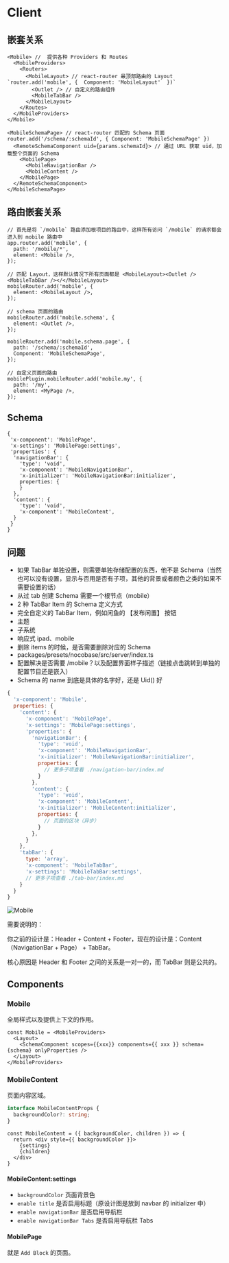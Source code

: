 # Client


<code src="./demos/Demo.tsx"></code>

## 嵌套关系

```tsx | pure
<Mobile> //  提供各种 Providers 和 Routes
  <MobileProviders>
    <Routers>
      <MobileLayout> // react-router 最顶部路由的 Layout `router.add('mobile', {  Component: 'MobileLayout'  })`
        <Outlet /> // 自定义的路由组件
        <MobileTabBar />
      </MobileLayout>
    </Routes>
  </MobileProviders>
</Mobile>
```

```tsx | pure
<MobileSchemaPage> // react-router 匹配的 Schema 页面 router.add('/schema/:schemaId', { Component: 'MobileSchemaPage' })
  <RemoteSchemaComponent uid={params.schemaId}> // 通过 URL 获取 uid，加载整个页面的 Schema
    <MobilePage>
      <MobileNavigationBar />
      <MobileContent />
    </MobilePage>
  </RemoteSchemaComponent>
</MobileSchemaPage>
```

## 路由嵌套关系

```tsx | pure
// 首先是将 `/mobile` 路由添加根项目的路由中，这样所有访问 `/mobile` 的请求都会进入到 mobile 路由中
app.router.add('mobile', {
  path: '/mobile/*',
  element: <Mobile />,
});
```

```tsx | pure
// 匹配 Layout，这样默认情况下所有页面都是 <MobileLayout><Outlet /><MobileTabBar /></</MobileLayout>
mobileRouter.add('mobile', {
  element: <MobileLayout />,
});
```

```tsx | pure
// schema 页面的路由
mobileRouter.add('mobile.schema', {
  element: <Outlet />,
});

mobileRouter.add('mobile.schema.page', {
  path: '/schema/:schemaId',
  Component: 'MobileSchemaPage',
});
```

```tsx | pure
// 自定义页面的路由
mobilePlugin.mobileRouter.add('mobile.my', {
  path: '/my',
  element: <MyPage />,
});
```

## Schema

```tsx | pure
{
 'x-component': 'MobilePage',
 'x-settings': 'MobilePage:settings',
 'properties': {
  'navigationBar': {
    'type': 'void',
    'x-component': 'MobileNavigationBar',
    'x-initializer': 'MobileNavigationBar:initializer',
    properties: {
    }
  },
  'content': {
    'type': 'void',
    'x-component': 'MobileContent',
  }
 }
}
```

## 问题

- 如果 TabBar 单独设置，则需要单独存储配置的东西，他不是 Schema（当然也可以没有设置，显示与否用是否有子项，其他的背景或者颜色之类的如果不需要设置的话）
- 从过 tab 创建 Schema 需要一个根节点（mobile）
- 2 种 TabBar Item 的 Schema 定义方式
- 完全自定义的 TabBar Item，例如闲鱼的 【发布闲置】 按钮
- 主题
- 子系统
- 响应式 ipad、mobile
- 删除 items 的时候，是否需要删除对应的 Schema
- packages/presets/nocobase/src/server/index.ts
- 配置解决是否需要 /mobile？以及配置界面样子描述（链接点击跳转到单独的配置节目还是嵌入）
- Schema 的 name 到底是具体的名字好，还是 Uid() 好

```js
{
  'x-component': 'Mobile',
  properties: {
    'content': {
      'x-component': 'MobilePage',
      'x-settings': 'MobilePage:settings',
      'properties': {
        'navigationBar': {
          'type': 'void',
          'x-component': 'MobileNavigationBar',
          'x-initializer': 'MobileNavigationBar:initializer',
          properties: {
            // 更多子项查看 ./navigation-bar/index.md
          }
        },
        'content': {
          'type': 'void',
          'x-component': 'MobileContent',
          'x-initializer': 'MobileContent:initializer',
          properties: {
            // 页面的区块（异步）
          }
        },
      }
    },
    'tabBar': {
      type: 'array',
      'x-component': 'MobileTabBar',
      'x-settings': 'MobileTabBar:settings',
      // 更多子项查看 ./tab-bar/index.md
    }
  }
}
```

![Mobile](https://res.wx.qq.com/wxdoc/dist/assets/img/config.344358b1.jpg)

需要说明的：

你之前的设计是：Header + Content + Footer，现在的设计是：Content（NavigationBar + Page） + TabBar。

核心原因是 Header 和 Footer 之间的关系是一对一的，而 TabBar 则是公共的。

## Components

### Mobile

全局样式以及提供上下文的作用。

```tsx ｜ pure
const Mobile = <MobileProviders>
  <Layout>
    <SchemaComponent scopes={{xxx}} components={{ xxx }} schema={schema} onlyProperties />
  </Layout>
</MobileProviders>
```

### MobileContent

页面内容区域。

```ts
interface MobileContentProps {
  backgroundColor?: string;
}
```

```tsx | pure
const MobileContent = ({ backgroundColor, children }) => {
  return <div style={{ backgroundColor }}>
    {settings}
    {children}
  </div>
}
```

#### MobileContent:settings

- `backgroundColor` 页面背景色
- `enable title` 是否启用标题（原设计图是放到 navbar 的 initializer 中）
- `enable navigationBar` 是否启用导航栏
- `enable navigationBar Tabs` 是否启用导航栏 Tabs

#### MobilePage

就是 `Add Block` 的页面。

